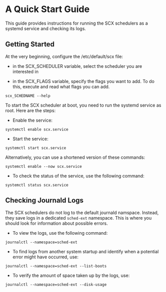 # A Quick Start Guide

This guide provides instructions for running the SCX schedulers as a systemd service and checking its logs.

## Getting Started

At the very beginning, configure the /etc/default/scx file:

- in the SCX_SCHEDULER variable, select the scheduler you are interested in

- in the SCX_FLAGS variable, specify the flags you want to add. To do this, execute and read what flags you can add.

```
scx_SCHEDNAME --help
```

To start the SCX scheduler at boot, you need to run the systemd service as root. Here are the steps:


- Enable the service:

```
systemctl enable scx.service
```

- Start the service:

```
systemctl start scx.service
```

Alternatively, you can use a shortened version of these commands:

```
systemctl enable --now scx.service
```

- To check the status of the service, use the following command:

```
systemctl status scx.service
```

## Checking Journald Logs

The SCX schedulers do not log to the default journald namspace. Instead, they save logs in a dedicated ```sched-ext``` namespace.
This is where you should look for information about possible errors.

- To view the logs, use the following command:

```
journalctl --namespace=sched-ext
```

- To find logs from another system startup and identify when a potential error might have occurred, use:

```
journalctl --namespace=sched-ext --list-boots
```

- To verify the amount of space taken up by the logs, use:

```
journalctl --namespace=sched-ext --disk-usage
```

